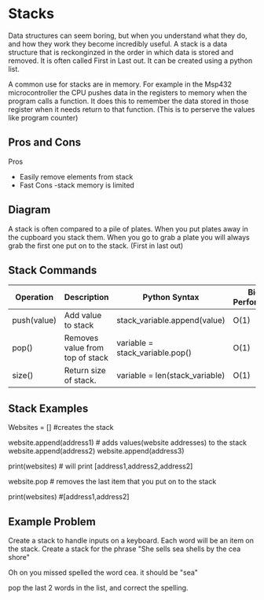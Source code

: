 # Stacks

Data structures can seem boring, but when you understand what they do, and how they work they become incredibly useful.
A stack is a data structure that is reckonginzed in the order in which data is stored and removed. It is often called First in 
Last out. It can be created using a python list. 

A common use for stacks are in memory. For example in the Msp432 microcontroller the CPU pushes data in the registers to memory when the program calls a function. It does this to remember the data stored in those register when it needs return to that function. (This is to perserve the values like program counter)


## Pros and Cons
Pros
- Easily remove elements from stack
- Fast
Cons
-stack memory is limited
## Diagram 
A stack is often compared to a pile of plates. When you put plates away in the cupboard you stack them. When you go to grab a plate you will always grab the first one
put on to the stack. (First in last out)
## Stack Commands
| Operation        | Description                    | Python Syntax               | Big O Performance |
| -----------------| ------------------------------ | ----------------------------| ----------------- |
| push(value)      |  Add value to stack            | stack_variable.append(value)| O(1)              |
| pop()            | Removes value from top of stack| variable = stack_variable.pop()|    O(1)        |
|size()            | Return size of stack.          | variable = len(stack_variable)| O(1)            |

## Stack Examples
Websites = []       #creates the stack

website.append(address1)    # adds values(website addresses) to the stack
website.append(address2)
website.append(address3)

print(websites)              # will print [address1,address2,address2]

website.pop                   # removes the last item that you put on to the stack

print(websites)               #[address1,address2]

## Example Problem 

Create a stack to handle inputs on a keyboard. Each word will be an item on the stack. Create a stack for the phrase 
"She sells sea shells by the cea shore"

Oh on you missed spelled the word cea. it should be "sea"

pop the last 2 words in the list, and correct the spelling. 








